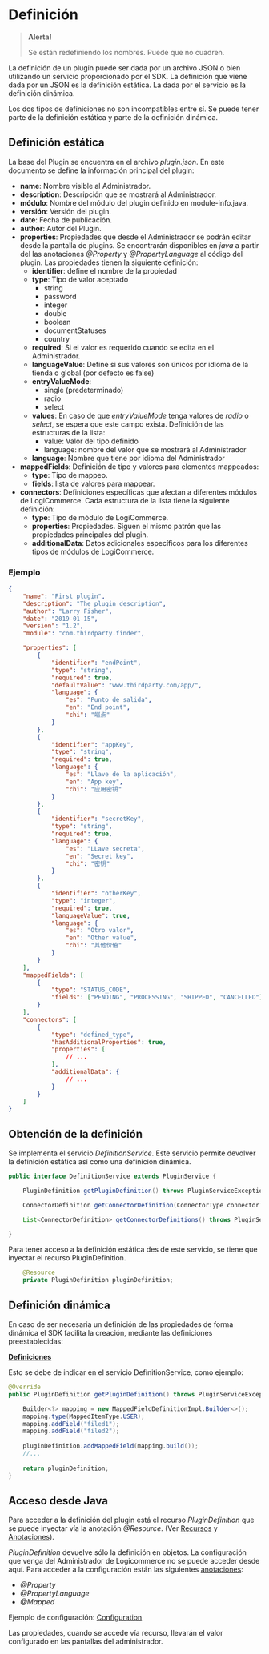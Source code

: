 # Definición

> **Alerta!**
>
> Se están redefiniendo los nombres. Puede que no cuadren.

La definición de un plugin puede ser dada por un archivo JSON o bien utilizando un servicio proporcionado por el SDK. La definición que viene dada por un JSON es la definición estática. La dada por el servicio es la definición dinámica.

Los dos tipos de definiciones no son incompatibles entre sí. Se puede tener parte de la definición estática y parte de la definición dinámica.

## Definición estática

La base del Plugin se encuentra en el archivo *plugin.json*. En este documento se define la información principal del plugin:

- **name**: Nombre visible al Administrador.
- **description**: Descripción que se mostrará al Administrador.
- **módulo**: Nombre del módulo del plugin definido en module-info.java.
- **versión**: Versión del plugin.
- **date**: Fecha de publicación.
- **author**: Autor del Plugin.
- **properties**: Propiedades que desde el Administrador se podrán editar desde la pantalla de plugins. Se encontrarán disponibles en *java* a partir del las anotaciones *@Property* y *@PropertyLanguage* al código del plugin. Las propiedades tienen la siguiente definición:
  - **identifier**: define el nombre de la propiedad
  - **type**: Tipo de valor aceptado
    - string
    - password
    - integer
    - double
    - boolean
    - documentStatuses
    - country
  - **required**: Si el valor es requerido cuando se edita en el Administrador.
  - **languageValue**: Define si sus valores son únicos por idioma de la tienda o global (por defecto es false)
  - **entryValueMode**:
    - single (predeterminado)
    - radio
    - select
  - **values**: En caso de que *entryValueMode* tenga valores de *radio* o *select*, se espera que este campo exista. Definición de las estructuras de la lista:
    - value: Valor del tipo definido
    - language: nombre del valor que se mostrará al Administrador
  - **language**: Nombre que tiene por idioma del Administrador
- **mappedFields**: Definición de tipo y valores para elementos mappeados:
  - **type**: Tipo de mappeo.
  - **fields**: lista de valores para mappear.
- **connectors**: Definiciones específicas que afectan a diferentes módulos de LogiCommerce. Cada estructura de la lista tiene la siguiente definición:
  - **type**: Tipo de módulo de LogiCommerce.
  - **properties**: Propiedades. Siguen el mismo patrón que las propiedades principales del plugin.
  - **additionalData**: Datos adicionales específicos para los diferentes tipos de módulos de LogiCommerce.

### Ejemplo

```json
{
    "name": "First plugin",
    "description": "The plugin description",
    "author": "Larry Fisher",
    "date": "2019-01-15",
    "version": "1.2",
    "module": "com.thirdparty.finder",

    "properties": [
        {
            "identifier": "endPoint",
            "type": "string",
            "required": true,
            "defaultValue": "www.thirdparty.com/app/",
            "language": {
                "es": "Punto de salida",
                "en": "End point",
                "chi": "端点"
            }
        },
        {
            "identifier": "appKey",
            "type": "string",
            "required": true,
            "language": {
                "es": "Llave de la aplicación",
                "en": "App key",
                "chi": "应用密钥"
            }
        },
        {
            "identifier": "secretKey",
            "type": "string",
            "required": true,
            "language": {
                "es": "LLave secreta",
                "en": "Secret key",
                "chi": "密钥"
            }
        },
        {
            "identifier": "otherKey",
            "type": "integer",
            "required": true,
            "languageValue": true,
            "language": {
                "es": "Otro valor",
                "en": "Other value",
                "chi": "其他价值"
            }
        }
    ],
    "mappedFields": [
		{
			"type": "STATUS_CODE",
			"fields": ["PENDING", "PROCESSING", "SHIPPED", "CANCELLED"]
		}
	],
    "connectors": [
        {
            "type": "defined_type",
            "hasAdditionalProperties": true,
            "properties": [
                // ...
            ],
            "additionalData": {
                // ...
            }
        }
    ]
}
```

## Obtención de la definición

Se implementa el servicio *DefinitionService*. Este servicio permite devolver la definición estática así como una definición dinámica. 

```java
public interface DefinitionService extends PluginService {

    PluginDefinition getPluginDefinition() throws PluginServiceException;

    ConnectorDefinition getConnectorDefinition(ConnectorType connectorType) throws PluginServiceException;

    List<ConnectorDefinition> getConnectorDefinitions() throws PluginServiceException;

}
```

Para tener acceso a la definición estática des de este servicio, se tiene que inyectar el recurso PluginDefinition.

```java
	@Resource
	private PluginDefinition pluginDefinition;
```

## Definición dinámica

En caso de ser necesaria un definición de las propiedades de forma dinámica el SDK facilita la creación, mediante las definiciones preestablecidas:

**[Definiciones](./APIReference/Definitions/README.md)**

Esto se debe de indicar en el servicio DefinitionService, como ejemplo:

```java
@Override
public PluginDefinition getPluginDefinition() throws PluginServiceException {

	Builder<?> mapping = new MappedFieldDefinitionImpl.Builder<>();
	mapping.type(MappedItemType.USER);
	mapping.addField("filed1");
    mapping.addField("filed2");
    
	pluginDefinition.addMappedField(mapping.build());
    //...
    
    return pluginDefinition;
}
```

## Acceso desde Java

Para acceder a la definición del plugin está el recurso *PluginDefinition* que se puede inyectar vía la anotación *@Resource*. (Ver [Recursos](Resources.md) y [Anotaciones](Annotations.md)).

*PluginDefinition* devuelve sólo la definición en objetos. La configuración que venga del Administrador de Logicommerce no se puede acceder desde aquí. Para acceder a la configuración están las siguientes [anotaciones](Annotations.md):

- *@Property*
- *@PropertyLanguage*
- *@Mapped*

Ejemplo de configuración: [Configuration](Plugins/Configuration.md)

Las propiedades, cuando se accede vía recurso, llevarán el valor configurado en las pantallas del administrador.